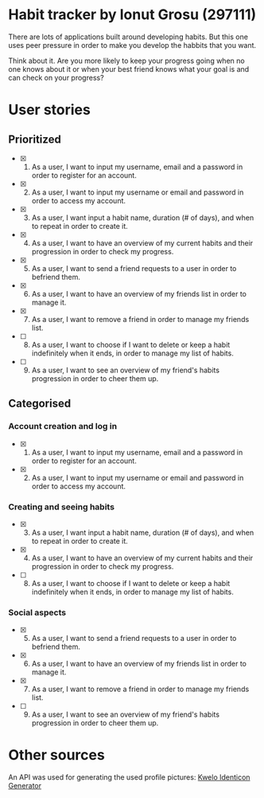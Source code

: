 # Habit tracker by Ionut Grosu (297111)

There are lots of applications built around developing habits. But this one uses peer pressure in order to make you develop the habbits that you want.  
  
Think about it. Are you more likely to keep your progress going when no one knows about it or when your best friend knows what your goal is and can check on your progress?

# User stories

## Prioritized

- [x] 1. As a user, I want to input my username, email and a password in order to register for an account.
- [x] 2. As a user, I want to input my username or email and password in order to access my account.
- [x] 3. As a user, I want input a habit name, duration (# of days), and when to repeat in order to create it.
- [x] 4. As a user, I want to have an overview of my current habits and their progression in order to check my progress.
- [x] 5. As a user, I want to send a friend requests to a user in order to befriend them.
- [x] 6. As a user, I want to have an overview of my friends list in order to manage it.
- [x] 7. As a user, I want to remove a friend in order to manage my friends list.
- [ ] 8. As a user, I want to choose if I want to delete or keep a habit indefinitely when it ends, in order to manage my list of habits.
- [ ] 9. As a user, I want to see an overview of my friend's habits progression in order to cheer them up.

## Categorised

### Account creation and log in

- [x] 1. As a user, I want to input my username, email and a password in order to register for an account.
- [x] 2. As a user, I want to input my username or email and password in order to access my account.

### Creating and seeing habits

- [x] 3. As a user, I want input a habit name, duration (# of days), and when to repeat in order to create it.
- [x] 4. As a user, I want to have an overview of my current habits and their progression in order to check my progress.
- [ ] 8. As a user, I want to choose if I want to delete or keep a habit indefinitely when it ends, in order to manage my list of habits.

### Social aspects

- [x] 5. As a user, I want to send a friend requests to a user in order to befriend them.
- [x] 6. As a user, I want to have an overview of my friends list in order to manage it.
- [x] 7. As a user, I want to remove a friend in order to manage my friends list.
- [ ] 9. As a user, I want to see an overview of my friend's habits progression in order to cheer them up.

# Other sources

An API was used for generating the used profile pictures: [Kwelo Identicon Generator](https://api.kwelo.com/media/identicon)
